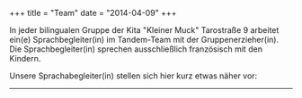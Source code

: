 +++
title = "Team"
date = "2014-04-09"
+++

In jeder bilingualen Gruppe der Kita "Kleiner Muck" Tarostraße 9 arbeitet ein(e) Sprachbegleiter(in) im Tandem-Team mit der 
Gruppenerzieher(in). Die Sprachbegleiter(in) sprechen ausschließlich französisch mit den Kindern.

 

Unsere Sprachabegleiter(in) stellen sich hier kurz etwas näher vor:

 





---